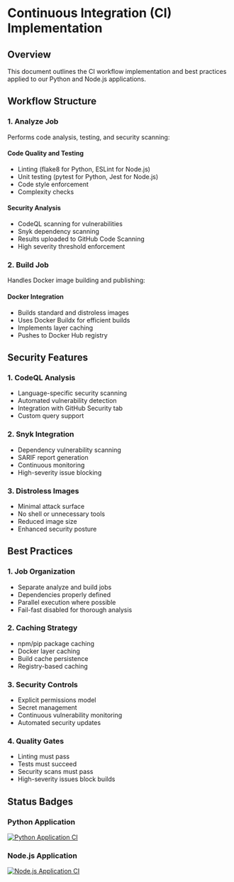 # Continuous Integration (CI) Implementation

## Overview

This document outlines the CI workflow implementation and best practices applied to our Python and Node.js applications.

## Workflow Structure

### 1. Analyze Job
Performs code analysis, testing, and security scanning:

#### Code Quality and Testing
- Linting (flake8 for Python, ESLint for Node.js)
- Unit testing (pytest for Python, Jest for Node.js)
- Code style enforcement
- Complexity checks

#### Security Analysis
- CodeQL scanning for vulnerabilities
- Snyk dependency scanning
- Results uploaded to GitHub Code Scanning
- High severity threshold enforcement

### 2. Build Job
Handles Docker image building and publishing:

#### Docker Integration
- Builds standard and distroless images
- Uses Docker Buildx for efficient builds
- Implements layer caching
- Pushes to Docker Hub registry

## Security Features

### 1. CodeQL Analysis
- Language-specific security scanning
- Automated vulnerability detection
- Integration with GitHub Security tab
- Custom query support

### 2. Snyk Integration
- Dependency vulnerability scanning
- SARIF report generation
- Continuous monitoring
- High-severity issue blocking

### 3. Distroless Images
- Minimal attack surface
- No shell or unnecessary tools
- Reduced image size
- Enhanced security posture

## Best Practices

### 1. Job Organization
- Separate analyze and build jobs
- Dependencies properly defined
- Parallel execution where possible
- Fail-fast disabled for thorough analysis

### 2. Caching Strategy
- npm/pip package caching
- Docker layer caching
- Build cache persistence
- Registry-based caching

### 3. Security Controls
- Explicit permissions model
- Secret management
- Continuous vulnerability monitoring
- Automated security updates

### 4. Quality Gates
- Linting must pass
- Tests must succeed
- Security scans must pass
- High-severity issues block builds

## Status Badges

### Python Application
[![Python Application CI](https://github.com/AlexStrNik/S25-core-course-labs/actions/workflows/python-app.yml/badge.svg)](https://github.com/AlexStrNik/S25-core-course-labs/actions/workflows/python-app.yml)

### Node.js Application
[![Node.js Application CI](https://github.com/AlexStrNik/S25-core-course-labs/actions/workflows/nodejs-app.yml/badge.svg)](https://github.com/AlexStrNik/S25-core-course-labs/actions/workflows/nodejs-app.yml)
